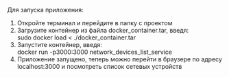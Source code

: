 Для запуска приложения:  
1. Откройте терминал и перейдите в папку с проектом  
2. Загрузите контейнер из файла docker_container.tar, введя:  
sudo docker load < ./docker_container.tar  
3. Запустите контейнер, введя:  
docker run -p3000:3000 network_devices_list_service  
4. Приложение запущено, теперь можно перейти в браузере по адресу localhost:3000 и посмотреть список сетевых устройств  
